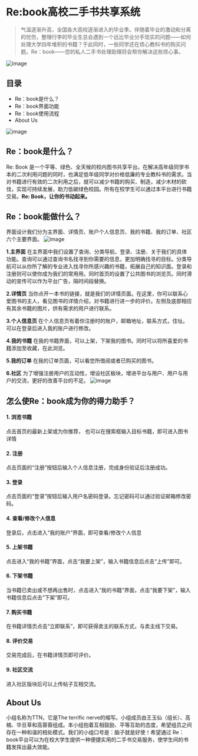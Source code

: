 # Re:book高校二手书共享系统
> 气温逐渐升高，全国各大高校逐渐进入的毕业季。伴随着毕业的激动和分离的忧伤，整理行李的毕业生总会遇到一个远比毕业分手现实的问题——如何处理大学四年堆积的书籍？于此同时，一些同学还在烦心教科书的购买问题。Re：book——您的私人二手书处理助理将会帮你解决这些烦心事。

![image](E:logo2.png)

## 目录
- Re：book是什么？
- Re：book界面功能
- Re：book使用流程
- About Us

![image](E:emoji.jpg) 

## Re：book是什么？

Re: Book
是一个平等、绿色、全天候的校内图书共享平台。在解决高年级同学书本的二次利用问题的同时，也满足低年级同学对价格低廉的专业教科书的需求。当对书籍进行有效的二次利用之后，就可以减少书籍的购买、制造，减少木材的砍伐，实现可持续发展，助力低碳绿色校园。所有在校学生可以通过本平台进行书籍交易。**Re: Book，让你的书动起来。**

## Re：book能做什么？
界面设计我们分为主界面、详情页、账户个人信息页、我的书籍、我的订单、社区六个主要界面。
![image](E:index.JPG) 

**1.主界面**
	在主界面中我们设置了查询、分类导航、登录、注册、关于我们的具体功能。查询可以通过查询书名找寻到你需要的信息，更加明确找寻的目标。分类导航可以从你所了解的专业进入找寻你所感兴趣的书籍，拓展自己的知识面。登录和注册则可以使你成为我们的常用用。同时首页的设置了公共图书的浏览页。同时滑动的宣传可以作为平台广告，隔时间段替换。
	
**2.详情页**
	当你点开一本书的链接，就是我们的详情页面。在这里，你可以联系心爱图书的主人，看见图书的详情介绍，对书籍进行进一步的评价。左侧及底部相应有其余书籍的图片，供有需求的用户进行联系。
	
**3.个人信息页**
	在个人信息页有着你注册时的账户，邮箱地址，联系方式，住址。可以在登录后进入我的账户进行修改。

**4.我的书籍**
	在我的书籍界面，可以上架，下架我的图书。同时可以将所喜爱的书籍添加至收藏，在此浏览。
	
**5.我的订单**
	在我的订单页面，可以看您所借阅或者已购买的图书。

**6.社区**
	为了增强注册用户的互动性，增设社区板块，增进平台与用户、用户与用户的交流，更好的改善平台的不足。
![image](E:judge.JPG)
## 怎么使Re：book成为你的得力助手？
#### 1. 浏览书籍
点击首页的最新上架或为你推荐， 也可以在搜索框输入目标书籍，即可进入图书详情
#### 2. 注册
点击页面的“注册”按钮后输入个人信息注册，完成身份验证后注册成功。
#### 3. 登录
点击页面的“登录”按钮后输入用户名密码登录。忘记密码可以通过验证邮箱修改密码。
#### 4. 查看/修改个人信息
登录后，点击进入“我的账户”界面，即可查看/修改个人信息
#### 5. 上架书籍
点击进入“我的书籍”界面，点击“我要上架”，输入书籍信息后点击“上传”即可。
#### 6. 下架书籍
当书籍已卖出或不想再出售时，点击进入“我的书籍”界面，点击“我要下架”，输入书籍信息后点击“下架”即可。
#### 7. 购买书籍
在书籍详情页点击“立即联系”，即可获得卖主的联系方式，与卖主线下交易。
#### 8. 评价交易
交易完成后，在书籍详情页即可评价。
#### 9. 社区交流
进入社区版块后可以上传帖子互相交流。
## About Us

小组名称为TTN，它是The terrific nerve的缩写。小组成员由王玉仙（组长）、高楠、华旦草和高蓉蓉组成。本小组抱着互相鼓励、平等互助的态度，希望组员之间存在一种和谐的相处模式。我们的小组口号是：脑子就是好使！希望通过 Re：book平台可以为在校大学生提供一种便捷实用的二手书交易服务，使学生间的书籍发挥出最大效能。